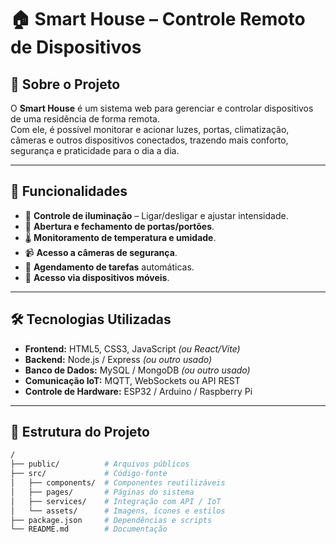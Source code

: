 # 🏠 Smart House – Controle Remoto de Dispositivos

## 📌 Sobre o Projeto
O **Smart House** é um sistema web para gerenciar e controlar dispositivos de uma residência de forma remota.  
Com ele, é possível monitorar e acionar luzes, portas, climatização, câmeras e outros dispositivos conectados, trazendo mais conforto, segurança e praticidade para o dia a dia.

---

## 🚀 Funcionalidades
- 🔦 **Controle de iluminação** – Ligar/desligar e ajustar intensidade.
- 🚪 **Abertura e fechamento de portas/portões**.
- 🌡 **Monitoramento de temperatura e umidade**.
- 📹 **Acesso a câmeras de segurança**.
- 📅 **Agendamento de tarefas** automáticas.
- 📱 **Acesso via dispositivos móveis**.

---

## 🛠 Tecnologias Utilizadas
- **Frontend:** HTML5, CSS3, JavaScript *(ou React/Vite)*  
- **Backend:** Node.js / Express *(ou outro usado)*  
- **Banco de Dados:** MySQL / MongoDB *(ou outro usado)*  
- **Comunicação IoT:** MQTT, WebSockets ou API REST  
- **Controle de Hardware:** ESP32 / Arduino / Raspberry Pi  

---

## 📂 Estrutura do Projeto
```bash
/
├── public/          # Arquivos públicos
├── src/             # Código-fonte
│   ├── components/  # Componentes reutilizáveis
│   ├── pages/       # Páginas do sistema
│   ├── services/    # Integração com API / IoT
│   └── assets/      # Imagens, ícones e estilos
├── package.json     # Dependências e scripts
└── README.md        # Documentação
